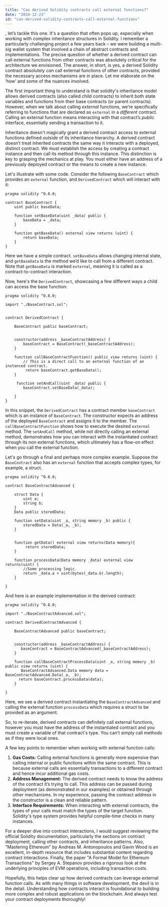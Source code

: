 ```yaml
---
title: "Can derived Solidity contracts call external functions?"
date: "2024-12-23"
id: "can-derived-solidity-contracts-call-external-functions"
---
```


, let’s tackle this one. It's a question that often pops up, especially when working with complex inheritance structures in Solidity. I remember a particularly challenging project a few years back – we were building a multi-sig wallet system that involved a chain of abstract contracts and implementations. The precise question of whether a derived contract can call external functions from other contracts was absolutely critical for the architecture we envisioned. The answer, in short, is yes, a derived Solidity contract absolutely *can* call external functions of other contracts, provided the necessary access mechanisms are in place. Let me elaborate on the ‘how’ and some of the nuances involved.

The first important thing to understand is that solidity's inheritance model allows derived contracts (also called child contracts) to inherit both state variables and functions from their base contracts (or parent contracts). However, when we talk about calling *external* functions, we’re specifically referring to functions that are declared as `external` in a *different* contract. Calling an external function means interacting with that contract’s *public* interface, essentially sending a transaction to it.

Inheritance doesn't magically grant a derived contract access to external functions defined *outside* of its inheritance hierarchy. A derived contract doesn’t treat inherited contracts the same way it interacts with a deployed, distinct contract. We must establish the access by creating a contract instance and then call its method through this instance. This distinction is key to grasping the mechanics at play. You must either have an address of a previously deployed contract or the means to create a new instance.

Let's illustrate with some code. Consider the following `BaseContract` which provides an `external` function, and `DerivedContract` which will interact with it:

```solidity
pragma solidity ^0.8.0;

contract BaseContract {
    uint public baseData;

    function setBaseData(uint _data) public {
        baseData = _data;
    }

    function getBaseData() external view returns (uint) {
        return baseData;
    }
}
```

Here we have a simple contract. `setBaseData` allows changing internal state, and `getBaseData` is the method we’d like to call from a different contract. Note that `getBaseData` is marked `external`, meaning it is called as a contract-to-contract interaction.

Now, here's the `DerivedContract`, showcasing a few different ways a child can access the base function:

```solidity
pragma solidity ^0.8.0;

import "./BaseContract.sol";


contract DerivedContract {

    BaseContract public baseContract;


    constructor(address _baseContractAddress) {
        baseContract = BaseContract(_baseContractAddress);
    }

    function callBaseContractFunction() public view returns (uint) {
        // This is a direct call to an external function of an instanced contract.
         return baseContract.getBaseData();
    }

     function setAndCall(uint _data) public {
        baseContract.setBaseData(_data);
       
    }
}
```

In this snippet, the `DerivedContract` has a contract member `baseContract` which is an instance of `BaseContract`. The constructor expects an address of the deployed `BaseContract` and assigns it to the member. The `callBaseContractFunction` shows how to execute the desired `external` method.  The `setAndCall` method, while not directly calling an external method, demonstrates how you can interact with the instantiated contract through its non external functions, which ultimately has a flow-on effect when you call the external function.

Let's go through a final and perhaps more complex example. Suppose the `BaseContract` also has an `external` function that accepts complex types, for example, a struct.

```solidity
pragma solidity ^0.8.0;

contract BaseContractAdvanced {
   
    struct Data {
        uint a;
        string b;
    }
    Data public storedData;

    function setData(uint _a, string memory _b) public {
        storedData = Data(_a, _b);
    }


    function getData() external view returns(Data memory){
         return storedData;
    }

    function processData(Data memory _data) external view returns(uint) {
        //Some processing logic.
        return _data.a + uint(bytes(_data.b).length);
    }

}
```

And here is an example implementation in the derived contract:

```solidity
pragma solidity ^0.8.0;

import "./BaseContractAdvanced.sol";

contract DerivedContractAdvanced {

    BaseContractAdvanced public baseContract;


    constructor(address _baseContractAddress) {
       baseContract = BaseContractAdvanced(_baseContractAddress);
    }

    function callBaseContractProcessData(uint _a, string memory _b) public view returns (uint) {
       BaseContractAdvanced.Data memory data =  BaseContractAdvanced.Data(_a, _b);
      return baseContract.processData(data);
    }

}
```

Here, we see a derived contract instantiating the `BaseContractAdvanced` and calling the external function `processData` which requires a struct to be provided as an argument.

So, to re-iterate, derived contracts can definitely call external functions, however you must have the address of the instantiated contract and you must create a variable of that contract's type. You can’t simply call methods as if they were local ones.

A few key points to remember when working with external function calls:

1. **Gas Costs:** Calling external functions is generally more expensive than calling internal or public functions within the same contract. This is because external calls are essentially transactions to a different contract and hence incur additional gas costs.
2. **Address Management:** The derived contract needs to know the address of the contract it’s trying to call. This address can be passed during deployment (as demonstrated in our examples) or obtained through other mechanisms. In my experience, passing the contract address in the constructor is a clean and reliable pattern.
3.  **Interface Requirements:** When interacting with external contracts, the types of your calls must match the types of the target function. Solidity's type system provides helpful compile-time checks in many instances.

For a deeper dive into contract interactions, I would suggest reviewing the official Solidity documentation, particularly the sections on contract deployment, calling other contracts, and inheritance patterns. Also, "Mastering Ethereum" by Andreas M. Antonopoulos and Gavin Wood is an excellent, in-depth resource that includes substantial content regarding contract interactions. Finally, the paper "A Formal Model for Ethereum Transactions" by Sergey A. Stepanov provides a rigorous look at the underlying principles of EVM operations, including transaction costs.

Hopefully, this helps clear up how derived contracts can leverage external function calls. As with many things in software development, the devil is in the detail. Understanding how contracts interact is foundational to building more complex and robust applications on the blockchain. And always test your contract deployments thoroughly!
